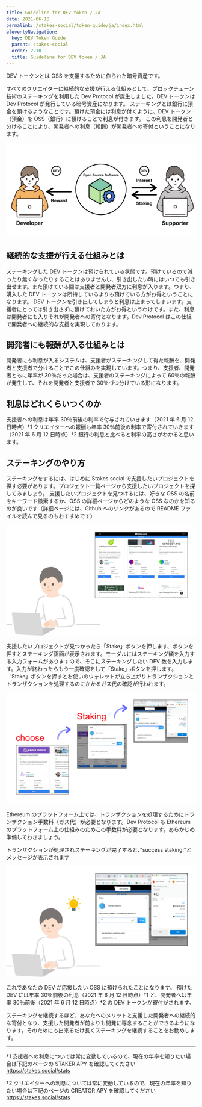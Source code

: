 ```yaml
---
title: Guideline for DEV token / JA
date: 2021-06-18
permalink: /stakes-social/token-guide/ja/index.html
eleventyNavigation:
  key: DEV Token Guide
  parent: stakes-social
  order: 2210
  title: Guideline for DEV token / JA
---
```


DEV トークンとは OSS を支援するために作られた暗号資産です。

すべてのクリエイターに継続的な支援が行える仕組みとして、ブロックチェーン技術のステーキングを利用した Dev Protocol が誕生しました。DEV トークンは Dev Protocol が発行している暗号資産になります。
ステーキングとは銀行に預金を預けるようなことです。預けた預金には利息が付くように、DEV トークン（預金）を OSS（銀行）に預けることで利息が付きます。
この利息を開発者と分けることにより、開発者への利息（報酬）が開発者への寄付ということになります。

![GUIDE01](/content/images/stakes.social/dev-token-guide/guide01.jpg)

## 継続的な支援が行える仕組みとは

ステーキングした DEV トークンは預けられている状態です。預けているので減ったり無くなったりすることはありませんし、引き出したい時にはいつでも引き出せます。また預けている間は支援者と開発者双方に利息が入ります。つまり、購入した DEV トークンは所持しているよりも預けている方がお得ということになります。
DEV トークンを引き出してしまうと利息は止まってしまいます。支援者にとっては引き出さずに預けておいた方がお得というわけです。また、利息は開発者にも入りそれが開発者への寄付となります。Dev Protocol はこの仕組で開発者への継続的な支援を実現しております。

## 開発者にも報酬が入る仕組みとは

開発者にも利息が入るシステムは、支援者がステーキングして得た報酬を、開発者と支援者で分けることでこの仕組みを実現しています。つまり、支援者、開発者ともに年率が 30％だった場合は、支援者のステーキングによって 60％の報酬が発生して、それを開発者と支援者で 30％づつ分けている形になります。

## 利息はどれくらいつくのか

支援者への利息は年率 30％前後の利率で付与されていきます（2021 年 6 月 12 日時点）†1 クリエイターへの報酬も年率 30％前後の利率で寄付されていきます（2021 年 6 月 12 日時点）†2
銀行の利息と比べると利率の高さがわかると思います。

## ステーキングのやり方

ステーキングをするには、はじめに Stakes.social で支援したいプロジェクトを探す必要があります。プロジェクト一覧ページから支援したいプロジェクトを探してみましょう。
支援したいプロジェクトを見つけるには、好きな OSS の名前をキーワード検索するか、OSS の詳細ページからどのような OSS なのかを知るのが良いです（詳細ページには、Github へのリンクがあるので README ファイルを読んで見るのもおすすめです）

![GUIDE02](/content/images/stakes.social/dev-token-guide/guide02.jpg)

支援したいプロジェクトが見つかったら「Stake」ボタンを押します、ボタンを押すとステーキング画面が表示されます。モーダルにはステーキング額を入力する入力フォームがありますので、そこにステーキングしたい DEV 数を入力します。入力が終わったらもう一度確認をして「Stake」ボタンを押します。
「Stake」ボタンを押すとお使いのウォレットが立ち上がりトランザクションとトランザクションを処理するのにかかるガス代の確認が行われます。

![GUIDE04](/content/images/stakes.social/dev-token-guide/guide04.jpg)

Ethereum のプラットフォーム上では、トランザクションを処理するためにトランザクション手数料（ガス代）が必要となります。Dev Protocol も Ethereum のプラットフォーム上の仕組みのためこの手数料が必要となります。あらかじめ準備しておきましょう。

トランザクションが処理されステーキングが完了すると、”success staking!”とメッセージが表示されます

![GUIDE03](/content/images/stakes.social/dev-token-guide/guide03.jpg)

これであなたの DEV が応援したい OSS に預けられたことになります。
預けた DEV には年率 30％前後の利息（2021 年 6 月 12 日時点）†1 と、開発者へは年率 30％前後（2021 年 6 月 12 日時点）†2 の DEV トークンが寄付がされます。

ステーキングを継続するほど、あなたへのメリットと支援した開発者への継続的な寄付となり、支援した開発者が前よりも開発に専念することができるようになります。そのためにも出来るだけ長くステーキングを継続することをお勧めします。

---

†1 支援者への利息については常に変動しているので、現在の年率を知りたい場合は下記のページの STAKER APY を確認してください
https://stakes.social/stats

†2 クリエイターへの利息については常に変動しているので、現在の年率を知りたい場合は下記のページの CREATOR APY を確認してください
https://stakes.social/stats
